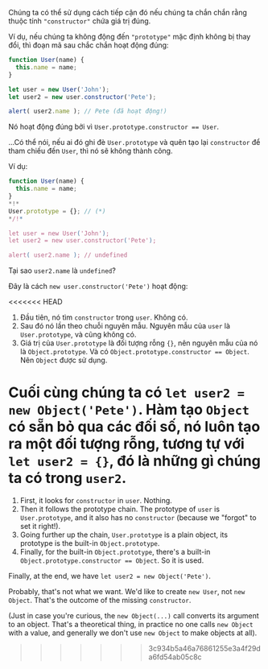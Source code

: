 Chúng ta có thể sử dụng cách tiếp cận đó nếu chúng ta chắn chắn rằng thuộc tính `"constructor"` chứa giá trị đúng.

Ví dụ, nếu chúng ta không động đến `"prototype"` mặc định không bị thay đổi, thì đoạn mã sau chắc chắn hoạt động đúng:

```js run
function User(name) {
  this.name = name;
}

let user = new User('John');
let user2 = new user.constructor('Pete');

alert( user2.name ); // Pete (đã hoạt động!)
```

Nó hoạt động đúng bởi vì `User.prototype.constructor == User`.

...Có thể nói, nếu ai đó ghi đè `User.prototype` và quên tạo lại `constructor` để tham chiếu đến `User`, thì nó sẽ không thành công.

Ví dụ:

```js run
function User(name) {
  this.name = name;
}
*!*
User.prototype = {}; // (*)
*/!*

let user = new User('John');
let user2 = new user.constructor('Pete');

alert( user2.name ); // undefined
```

Tại sao `user2.name` là `undefined`?

Đây là cách `new user.constructor('Pete')` hoạt động:

<<<<<<< HEAD
1. Đầu tiên, nó tìm `constructor` trong `user`. Không có.
2. Sau đó nó lần theo chuỗi nguyên mẫu. Nguyên mẫu của `user` là `User.prototype`, và cũng không có.
3. Giá trị của `User.prototype` là đối tượng rỗng `{}`, nên nguyên mẫu của nó là `Object.prototype`. Và có `Object.prototype.constructor == Object`. Nên `Object` được sử dụng.

Cuối cùng chúng ta có `let user2 = new Object('Pete')`. Hàm tạo `Object` có sẵn bỏ qua các đối số, nó luôn tạo ra một đối tượng rỗng, tương tự với `let user2 = {}`, đó là những gì chúng ta có trong `user2`.
=======
1. First, it looks for `constructor` in `user`. Nothing.
2. Then it follows the prototype chain. The prototype of `user` is `User.prototype`, and it also has no `constructor` (because we "forgot" to set it right!).
3. Going further up the chain, `User.prototype` is a plain object, its prototype is the built-in `Object.prototype`. 
4. Finally, for the built-in `Object.prototype`, there's a built-in `Object.prototype.constructor == Object`. So it is used.

Finally, at the end, we have `let user2 = new Object('Pete')`. 

Probably, that's not what we want. We'd like to create `new User`, not `new Object`. That's the outcome of the missing `constructor`.

(Just in case you're curious, the `new Object(...)` call converts its argument to an object. That's a theoretical thing, in practice no one calls `new Object` with a value, and generally we don't use `new Object` to make objects at all).
>>>>>>> 3c934b5a46a76861255e3a4f29da6fd54ab05c8c
